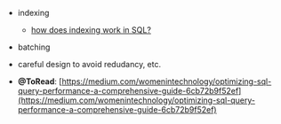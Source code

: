 - indexing
  - [how does indexing work in SQL?](https://www.atlassian.com/data/databases/how-does-indexing-work)
- batching
- careful design to avoid redudancy, etc.

- **@ToRead**: [https://medium.com/womenintechnology/optimizing-sql-query-performance-a-comprehensive-guide-6cb72b9f52ef](https://medium.com/womenintechnology/optimizing-sql-query-performance-a-comprehensive-guide-6cb72b9f52ef)
